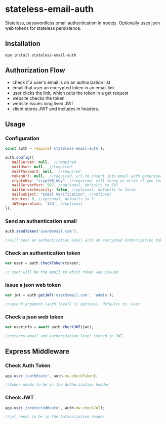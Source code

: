 # stateless-email-auth

Stateless, passwordless email authentication in nodejs. Optionally uses json web tokens for stateless persistence.

## Installation

```shell
npm install stateless-email-auth
```

## Authorization Flow

- check if a user's email is on an authorization list
- email that user an encrypted token in an email link
- user clicks the link, which puts the token in a get request
- website checks the token
- website issues long lived JWT
- client stores JWT and includes in headers.

## Usage

### Configuration

```javascript
const auth = require('stateless-email-auth');

auth.config({
   mailServer: null,  //required
   mailUser: null,  //required
   mailPassword: null,  //required
   tokenUrl: null,  //required, url to insert into email with generated token
   cryptoKey: "crypt00_key", //required, will throw an error if you leave default key,
   mailServerPort: 587, //optional, defaults to 587
   mailServerSecurity: false, //optional, defaults to false
   mailSubject: "Email Verification", //optional
   minutes: 5, //optional, defaults to 5
   JWTexpiration: '14d', //optional
});
```

### Send an authentication email

```javascript
auth.sendToken('user@email.com');

//will send an authentication email with an encrypted authorization token link, provided the mail server options were properly configured
```

### Check an authentication token

```javascript
var user = auth.checkToken(token);

// user will be the email to which token was issued
```

### Issue a json web token

```javascript
var jwt = auth.getJWT('user@email.com', 'admin');

//second argument (auth level) is optional, defaults to 'user'
```

### Check a json web token

```javascript
var userinfo = await auth.checkJWT(jwt);

//returns email and authorization level stored in JWT
```

## Express Middleware

### Check Auth Token

```javascript
app.use('/authRoute', auth.mw.checkToken);

//token needs to be in the Authorization header
```

### Check JWT

```javascript
app.use('/protectedRoute', auth.mw.checkJWT);

//jwt needs to be in the Authorization header
```
